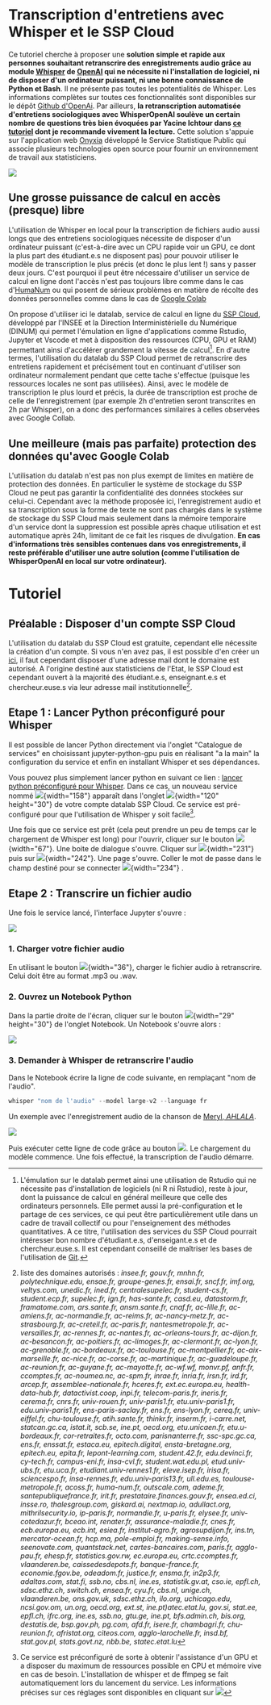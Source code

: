 
# Transcription d'entretiens avec Whisper et le SSP Cloud

Ce tutoriel cherche à proposer une **solution simple et rapide aux personnes souhaitant retranscrire des enregistrements audio grâce au module [Whisper](https://github.com/openai/whisper) de [OpenAI](https://openai.com/) qui ne nécessite ni l'installation de logiciel, ni de disposer d'un ordinateur puissant, ni une bonne connaissance de Python et Bash**. Il ne présente pas toutes les potentialités de Whisper. Les informations complètes sur toutes ces fonctionnalités sont disponibles sur le dépôt [Github d'OpenAi](https://github.com/openai/whisper/blob/main/README.md). Par ailleurs, **la retranscription automatisée d'entretiens sociologiques avec WhisperOpenAI soulève un certain nombre de questions très bien évoquées par Yacine Ichtour dans [ce tutoriel](https://www.css.cnrs.fr/whisper-pour-retranscrire-des-entretiens/) dont je recommande vivement la lecture.** Cette solution s'appuie sur l'application web [Onyxia](https://github.com/InseeFrLab/onyxia-web/blob/main/README.md) développé le Service Statistique Public qui associe plusieurs technologies open source pour fournir un environnement de travail aux statisticiens. 

![](images/Untitled.svg)

## Une grosse puissance de calcul en accès (presque) libre

L'utilisation de Whisper en local pour la transcription de fichiers audio aussi longs que des entretiens sociologiques nécessite de disposer d'un ordinateur puissant (c'est-à-dire avec un CPU rapide voir un GPU, ce dont la plus part des étudiant.e.s ne disposent pas) pour pouvoir utiliser le modèle de transcription le plus précis (et donc le plus lent !) sans y passer deux jours. C'est pourquoi il peut être nécessaire d'utiliser un service de calcul en ligne dont l'accès n'est pas toujours libre comme dans le cas d'[HumaNum](https://documentation.huma-num.fr/calcul-scientifique/) ou qui posent de sérieux problèmes en matière de récolte des données personnelles comme dans le cas de [Google Colab](https://colab.research.google.com/drive/1srjHp_YjsXr92fNBsYIm3plG9sUoVKy7?usp=sharing)

On propose d'utiliser ici le datalab, service de calcul en ligne du [SSP Cloud](https://github.com/InseeFrLab/onyxia-web/blob/main/README.md), développé par l'INSEE et la Direction Interministérielle du Numérique (DINUM) qui permet l'émulation en ligne d'applications comme Rstudio, Jupyter et Vscode et met à disposition des ressources (CPU, GPU et RAM) permettant ainsi d'accélérer grandement la vitesse de calcul[^readme-1]. En d'autre termes, l'utilisation du datalab du SSP Cloud permet de retranscrire des entretiens rapidement et précisément tout en continuant d'utiliser son ordinateur normalement pendant que cette tache s'effectue (puisque les ressources locales ne sont pas utilisées). Ainsi, avec le modèle de transcription le plus lourd et précis, la durée de transcription est proche de celle de l'enregistrement (par exemple 2h d'entretien seront transcrites en 2h par Whisper), on a donc des performances similaires à celles observées avec Google Collab.

[^readme-1]: L'émulation sur le datalab permet ainsi une utilisation de Rstudio qui ne nécessite pas d'installation de logiciels (ni R ni Rstudio), reste à jour, dont la puissance de calcul en général meilleure que celle des ordinateurs personnels. Elle permet aussi la pré-configuration et le partage de ces services, ce qui peut être particulièrement utile dans un cadre de travail collectif ou pour l'enseignement des méthodes quantitatives. A ce titre, l'utilisation des services du SSP Cloud pourrait intéresser bon nombre d'étudiant.e.s, d'enseigant.e.s et de chercheur.euse.s. Il est cependant conseillé de maîtriser les bases de l'utilisation de [Git](https://git-scm.com/).

## Une meilleure (mais pas parfaite) protection des données qu'avec Google Colab

L'utilisation du datalab n'est pas non plus exempt de limites en matière de protection des données. En particulier le système de stockage du SSP Cloud ne peut pas garantir la confidentialité des données stockées sur celui-ci. Cependant avec la méthode proposée ici, l'enregistrement audio et sa transcription sous la forme de texte ne sont pas chargés dans le système de stockage du SSP Cloud mais seulement dans la mémoire temporaire d'un service dont la suppression est possible après chaque utilisation et est automatique après 24h, limitant de ce fait les risques de divulgation. **En cas d'informations très sensibles contenues dans vos enregistrements, il reste préférable d'utiliser une autre solution (comme l'utilisation de WhisperOpenAI en local sur votre ordinateur).**

# Tutoriel

## Préalable : Disposer d'un compte SSP Cloud

L'utilisation du datalab du SSP Cloud est gratuite, cependant elle nécessite la création d'un compte. Si vous n'en avez pas, il est possible d'en créer un [ici](https://auth.lab.sspcloud.fr/auth/realms/sspcloud/login-actions/registration?client_id=onyxia&tab_id=VHXwOvcjkjQ), il faut cependant disposer d'une adresse mail dont le domaine est autorisé. A l'origine destiné aux statisticiens de l'Etat, le SSP Cloud est cependant ouvert à la majorité des étudiant.e.s, enseignant.e.s et chercheur.euse.s via leur adresse mail institutionnelle[^readme-2].

[^readme-2]: liste des domaines autorisés : *insee.fr, gouv.fr, mnhn.fr, polytechnique.edu, ensae.fr, groupe-genes.fr, ensai.fr, sncf.fr, imf.org, veltys.com, unedic.fr, ined.fr, centralesupelec.fr, student-cs.fr, student.ecp.fr, supelec.fr, ign.fr, has-sante.fr, casd.eu, datastorm.fr, framatome.com, ars.sante.fr, ansm.sante.fr, cnaf.fr, ac-lille.fr, ac-amiens.fr, ac-normandie.fr, ac-reims.fr, ac-nancy-metz.fr, ac-strasbourg.fr, ac-creteil.fr, ac-paris.fr, nantesmetropole.fr, ac-versailles.fr, ac-rennes.fr, ac-nantes.fr, ac-orleans-tours.fr, ac-dijon.fr, ac-besancon.fr, ac-poitiers.fr, ac-limoges.fr, ac-clermont.fr, ac-lyon.fr, ac-grenoble.fr, ac-bordeaux.fr, ac-toulouse.fr, ac-montpellier.fr, ac-aix-marseille.fr, ac-nice.fr, ac-corse.fr, ac-martinique.fr, ac-guadeloupe.fr, ac-reunion.fr, ac-guyane.fr, ac-mayotte.fr, ac-wf.wf, monvr.pf, anfr.fr, ccomptes.fr, ac-noumea.nc, ac-spm.fr, inrae.fr, inria.fr, irsn.fr, ird.fr, arcep.fr, assemblee-nationale.fr, hceres.fr, ext.ec.europa.eu, health-data-hub.fr, datactivist.coop, inpi.fr, telecom-paris.fr, ineris.fr, cerema.fr, cnrs.fr, univ-rouen.fr, univ-paris1.fr, etu.univ-paris1.fr, edu.univ-paris1.fr, ens-paris-saclay.fr, ens.fr, ens-lyon.fr, cereq.fr, univ-eiffel.fr, chu-toulouse.fr, atih.sante.fr, thinkr.fr, inserm.fr, i-carre.net, statcan.gc.ca, istat.it, scb.se, ine.pt, oecd.org, etu.unicaen.fr, etu.u-bordeaux.fr, cor-retraites.fr, octo.com, parisnanterre.fr, ssc-spc.gc.ca, ens.fr, enssat.fr, estaca.eu, epitech.digital, ensta-bretagne.org, epitech.eu, epita.fr, lepont-learning.com, student.42.fr, edu.devinci.fr, cy-tech.fr, campus-eni.fr, insa-cvl.fr, student.wat.edu.pl, etud.univ-ubs.fr, etu.uca.fr, etudiant.univ-rennes1.fr, eleve.isep.fr, irisa.fr, sciencespo.fr, insa-rennes.fr, edu.univ-paris13.fr, ull.edu.es, toulouse-metropole.fr, acoss.fr, huma-num.fr, outscale.com, ademe.fr, santepubliquefrance.fr, irit.fr, prestataire.finances.gouv.fr, ensea.ed.ci, insse.ro, thalesgroup.com, giskard.ai, nextmap.io, adullact.org, mithrilsecurity.io, ip-paris.fr, normandie.fr, u-paris.fr, elysee.fr, univ-cotedazur.fr, bceao.int, renater.fr, assurance-maladie.fr, cnes.fr, ecb.europa.eu, ecb.int, esiea.fr, institut-agro.fr, agrosupdijon.fr, ins.tn, mercator-ocean.fr, hcp.ma, pole-emploi.fr, making-sense.info, seenovate.com, quantstack.net, cartes-bancaires.com, paris.fr, agglo-pau.fr, ehesp.fr, statistics.gov.rw, ec.europa.eu, crtc.ccomptes.fr, vlaanderen.be, caissedesdepots.fr, banque-france.fr, economie.fgov.be, odeadom.fr, justice.fr, ensma.fr, in2p3.fr, adaltas.com, stat.fi, ssb.no, cbs.nl, ine.es, statistik.gv.at, cso.ie, epfl.ch, sdsc.ethz.ch, switch.ch, ensea.fr, cyu.fr, cbs.nl, unige.ch, vlaanderen.be, ons.gov.uk, sdsc.ethz.ch, ilo.org, uchicago.edu, ncsi.gov.om, un.org, oecd.org, ext.st, ine.pt)atec.etat.lu, gov.si, stat.ee, epfl.ch, ifrc.org, ine.es, ssb.no, gtu.ge, ine.pt, bfs.admin.ch, bis.org, destatis.de, bsp.gov.ph, pg.com, afd.fr, isere.fr, chambagri.fr, chu-reunion.fr, afristat.org, citeos.com, agglo-larochelle.fr, insd.bf, stat.gov.pl, stats.govt.nz, nbb.be, statec.etat.lu*

## Etape 1 : Lancer Python préconfiguré pour Whisper

Il est possible de lancer Python directement via l'onglet "Catalogue de services" en choisissant jupyter-python-gpu puis en réalisant "a la main" la configuration du service et enfin en installant Whisper et ses dépendances.

Vous pouvez plus simplement lancer python en suivant ce lien : [lancer python préconfiguré pour Whisper](https://datalab.sspcloud.fr/launcher/ide/jupyter-python-gpu?autoLaunch=true&onyxia.friendlyName=«Transcription%20Whisper»&resources.limits.cpu=«40000m»&resources.limits.nvidia.com/gpu=«4»&resources.limits.memory=«198Gi»&init.personalInit=«https%3A%2F%2Fraw.githubusercontent.com%2Fanoukmartin%2FTranscription-Whisper-x-SSP-Cloud%2Fmain%2FInitPy.sh»). Dans ce cas, un nouveau service nommé ![](images/Capture3.PNG){width="158"} apparaît dans l'onglet ![](images/Capture2.PNG){width="120" height="30"} de votre compte datalab SSP Cloud. Ce service est pré-configuré pour que l'utilisation de Whisper y soit facile[^readme-3].

[^readme-3]: Ce service est préconfiguré de sorte à obtenir l'assistance d'un GPU et a disposer du maximum de ressources possible en CPU et mémoire vive en cas de besoin. L'installation de whisper et de ffmpeg se fait automatiquement lors du lancement du service. Les informations précises sur ces réglages sont disponibles en cliquant sur ![](images/Capture4.PNG)

Une fois que ce service est prêt (cela peut prendre un peu de temps car le chargement de Whisper est long) pour l'ouvrir, cliquer sur le bouton ![](images/Capture5.PNG){width="67"}. Une boite de dialogue s'ouvre. Cliquer sur ![](images/Capture6.PNG){width="231"} puis sur ![](images/Capture7.PNG){width="242"}. Une page s'ouvre. Coller le mot de passe dans le champ destiné pour se connecter ![](images/Capture8.PNG){width="234"} .

## Etape 2 : Transcrire un fichier audio

Une fois le service lancé, l'interface Jupyter s'ouvre :

![](images/Capture10.PNG)

### 1. Charger votre fichier audio

En utilisant le bouton ![](images/Capture11.PNG){width="36"}, charger le fichier audio à retranscrire. Celui doit être au format .mp3 ou .wav.

### 2. Ouvrez un Notebook Python

Dans la partie droite de l'écran, cliquer sur le bouton ![](images/Capture12.PNG){width="29" height="30"} de l'onglet Notebook. Un Notebook s'ouvre alors :

![](images/Capture13.PNG)

### 3. Demander à Whisper de retranscrire l'audio

Dans le Notebook écrire la ligne de code suivante, en remplaçant "nom de l'audio".

``` python
whisper "nom de l'audio" --model large-v2 --language fr
```

Un exemple avec l'enregistrement audio de la chanson de [Meryl, *AHLALA*](https://www.youtube.com/watch?v=XfIefINb84U&ab_channel=FIYAHRECORDS).

![](images/Capture14.PNG)

Puis exécuter cette ligne de code grâce au bouton ![](images/Capture15.PNG). Le chargement du modèle commence. Une fois effectué, la transcription de l'audio démarre.
